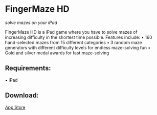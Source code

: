 # FingerMaze HD
*solve mazes on your iPad*

FingerMaze HD is a iPad game where you have to solve mazes of increasing difficulty in the shortest time possible.
Features include:
• 160 hand-selected mazes from 15 different categories 
• 3 random maze generators with different difficulty levels for endless maze-solving fun 
• Gold and silver medal awards for fast maze-solving

## Requirements:
• iPad

## Download:
[App Store][1]

[1]: https://itunes.apple.com/us/app/fingermaze-hd/id394780497?mt=8&at=1000lwks
